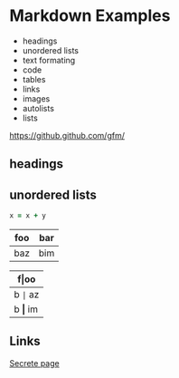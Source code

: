 # Markdown Examples


- headings
- unordered lists
- text formating
- code
- tables
- links
- images
- autolists
- lists

https://github.github.com/gfm/
## headings

## unordered lists



```rb
x = x + y


```

| foo | bar |
| --- | --- |
| baz | bim |


| f\|oo  |
| ------ |
| b `\|` az |
| b **\|** im |


## Links
[Secrete page](www.github.com)
